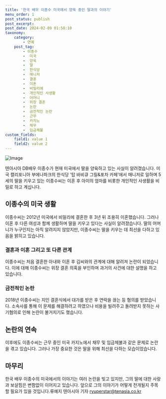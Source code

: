```yaml
---
title: '한국 배우 이종수 미국에서 양육 중인 딸과의 이야기'
menu_order: 1
post_status: publish
post_excerpt: 
post_date: 2024-02-09 01:58:10
taxonomy:
    category:
        - 연예
    post_tag:
        - 이종수
        -  미국
        -  양육
        -  딸
        -  한식당
        -  매니저
        -  결혼
        -  이혼
        -  비밀리에
        -  개인적인 사생활
        -  어머니
        -  위장 결혼
        -  논란
        -  금전적인 논란
        -  근무
        -  카지노
        -  채무
        -  임금체불
custom_fields:
    field1: value 1
    field2: value 2
---
```


![Image](https://mimgnews.pstatic.net/image/312/2024/02/08/0000648539_001_20240208205201421.jpg?type=w540)

텐아시아 DB배우 이종수가 현재 미국에서 딸을 양육하고 있는 사실이 알려졌습니다. 미국 캘리포니아 부에나파크의 한식당 '탑 바비큐 그릴&포차 카페'에서 매니저로 일하며 5세의 딸을 키우고 있는 이종수씨는 이혼 후 아이의 엄마를 비롯한 개인적인 사생활을 비밀로 하고 계십니다.
## 이종수의 미국 생활
이종수씨는 2012년 미국에서 비밀리에 결혼한 후 3년 뒤 조용히 이혼했습니다. 그러나 이혼 후 다른 여성과 함께 생활하며 딸을 키우고 있다는 사실이 알려졌습니다. 딸의 어머니가 누구인지는 아직 알려지지 않았지만, 이종수씨는 딸을 키우는 데 최선을 다하고 있음을 밝히고 있습니다.
### 결혼과 이혼 그리고 또 다른 관계
이종수씨는 처음 결혼한 아내와 이혼 후 김씨와의 관계에 대해 알려져 논란이 되었습니다. 이에 대해 이종수씨는 위장 결혼 의혹을 부인하며 과거의 사건에 대한 설명을 하고 있습니다.
### 금전적인 논란
2018년 이종수씨는 지인 결혼식에서 대가를 받은 후 연락을 끊는 등 혐의를 받았습니다. 소속사를 통해 이 문제를 해결하려고 하였으나 비용을 빌려주고 돌려받지 못하는 사기혐의로 인해 논란이 불거지기도 했습니다.
## 논란의 연속
이후에도 이종수씨는 근무 중인 미국 카지노에서 채무 및 임금체불과 같은 문제로 논란을 겪고 있습니다. 그러나 가장 중요한 것은 딸을 위해 최선을 다하는 모습이었습니다.
## 마무리
한국 배우 이종수의 미국에서의 이야기는 여러 논란을 빚고 있지만, 그의 딸에 대한 사랑과 보살핌은 변함없이 이어지고 있습니다. 앞으로 그의 이야기가 어떻게 전개될지 주목할 필요가 있을 것입니다.류예지 텐아시아 기자 ryuperstar@tenasia.co.kr
